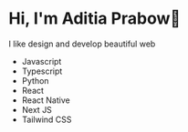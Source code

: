 # Hi, I'm Aditia Prabow👋
I like design and develop beautiful web

* Javascript
* Typescript
* Python
* React
* React Native
* Next JS
* Tailwind CSS

